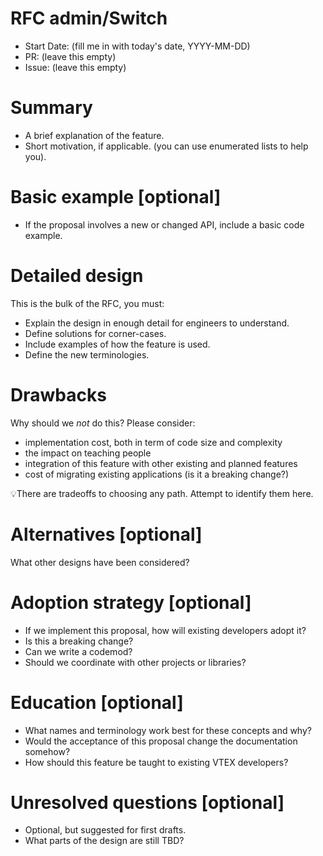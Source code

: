 # RFC admin/Switch

- Start Date: (fill me in with today's date, YYYY-MM-DD)
- PR: (leave this empty)
- Issue: (leave this empty)

# Summary

- A brief explanation of the feature.
- Short motivation, if applicable. (you can use enumerated lists to help you).

# Basic example [optional]

- If the proposal involves a new or changed API, include a basic code example.

# Detailed design

This is the bulk of the RFC, you must:

- Explain the design in enough detail for engineers to understand.
- Define solutions for corner-cases.
- Include examples of how the feature is used.
- Define the new terminologies.

# Drawbacks

Why should we _not_ do this? Please consider:

- implementation cost, both in term of code size and complexity
- the impact on teaching people
- integration of this feature with other existing and planned features
- cost of migrating existing applications (is it a breaking change?)

💡There are tradeoffs to choosing any path. Attempt to identify them here.

# Alternatives [optional]

What other designs have been considered?

# Adoption strategy [optional]

- If we implement this proposal, how will existing developers adopt it?
- Is this a breaking change?
- Can we write a codemod?
- Should we coordinate with other projects or libraries?

# Education [optional]

- What names and terminology work best for these concepts and why?
- Would the acceptance of this proposal change the documentation somehow?
- How should this feature be taught to existing VTEX developers?

# Unresolved questions [optional]

- Optional, but suggested for first drafts.
- What parts of the design are still TBD?
